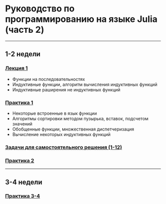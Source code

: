 # Руководство по программированию на языке Julia (часть 2)

-----------------------------

## 1-2 недели

### [Лекция 1](lecture_2_1.ipynb)

- Функции на последовательностях
- Индуктивные функции, алгоритм вычисления индуктивных функций
- Индуктивные раширения не индуктивных функций

### [Практика 1](practic_2_1.md)

- Некоторые встроенные в язык функции
- Алгоритмы сортировки методом пузырька, вставок, подсчетом значений
- Обобщенные функции, множественная диспетчеризация
- Вычисление некоторых индуктивных функций
  
### [Задачи для самостоятельного решения (1-12)](tasks_2_1.md)

### [Практика 2](practic_2_2.md)

----------------------------------------------

## 3-4 недели

### [Практика 3-4](practic_2_3-4.md)